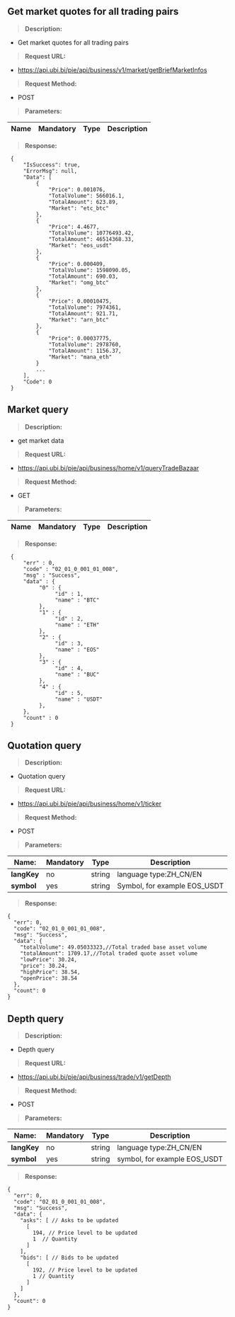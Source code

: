 Get market quotes for all trading pairs
-----------------

>   **Description:**

-   Get market quotes for all trading pairs

>   **Request URL:**

-   https://api.ubi.bi/pie/api/business/v1/market/getBriefMarketInfos

>   **Request Method:**

-   POST

>   **Parameters:**

| **Name** | **Mandatory** | **Type** | **Description** |
|------------|----------|----------|----------|


>   **Response:**

``` 
 {
     "IsSuccess": true,
     "ErrorMsg": null,
     "Data": [
         {
             "Price": 0.001076,
             "TotalVolume": 566016.1,
             "TotalAmount": 623.89,
             "Market": "etc_btc"
         },
         {
             "Price": 4.4677,
             "TotalVolume": 10776493.42,
             "TotalAmount": 46514368.33,
             "Market": "eos_usdt"
         },
         {
             "Price": 0.000409,
             "TotalVolume": 1598090.05,
             "TotalAmount": 690.03,
             "Market": "omg_btc"
         },
         {
             "Price": 0.00010475,
             "TotalVolume": 7974361,
             "TotalAmount": 921.71,
             "Market": "arn_btc"
         },
         {
             "Price": 0.00037775,
             "TotalVolume": 2978760,
             "TotalAmount": 1156.37,
             "Market": "mana_eth"
         }
         ...
     ],
     "Code": 0
 }
```



Market query
-----------------

>   **Description:**

-   get market data

>   **Request URL:**

-   https://api.ubi.bi/pie/api/business/home/v1/queryTradeBazaar

>   **Request Method:**

-   GET

>   **Parameters:**

| **Name** | **Mandatory** | **Type** | **Description** |
|------------|----------|----------|----------|


>   **Response:**

``` 
 { 
     "err" : 0, 
     "code" : "02_01_0_001_01_008", 
     "msg" : "Success", 
     "data" : { 
          "0" : { 
               "id" : 1, 
               "name" : "BTC" 
          }, 
          "1" : { 
               "id" : 2, 
               "name" : "ETH" 
          }, 
          "2" : { 
               "id" : 3, 
               "name" : "EOS" 
          }, 
          "3" : { 
               "id" : 4, 
               "name" : "BUC" 
          }, 
          "4" : { 
               "id" : 5, 
               "name" : "USDT" 
          }, 
     }, 
     "count" : 0 
 } 
```



Quotation query
--------------

>   **Description:**

-   Quotation query

>   **Request URL:**

-   https://api.ubi.bi/pie/api/business/home/v1/ticker

>   **Request Method:**

-   POST

>   **Parameters:**

| **Name:**  | **Mandatory** | **Type** | **Description**              |
|-------------|----------|----------|-----------------------|
| **langKey** | no       | string   | language type:ZH_CN/EN |
| **symbol**  | yes       | string   | Symbol, for example EOS_USDT     |

>   **Response:**

```
{
  "err": 0,
  "code": "02_01_0_001_01_008",
  "msg": "Success",
  "data": {
    "totalVolume": 49.05033323,//Total traded base asset volume
    "totalAmount": 1709.17,//Total traded quote asset volume
    "lowPrice": 30.24,
    "price": 30.24,
    "highPrice": 38.54,
    "openPrice": 38.54 
  },
  "count": 0
}
```


Depth query
--------------

>   **Description:**

-   Depth query

>   **Request URL:**

-   https://api.ubi.bi/pie/api/business/trade/v1/getDepth

>   **Request Method:**

-   POST

>   **Parameters:**

| **Name:**  | **Mandatory** | **Type** | **Description**              |
|-------------|----------|----------|-----------------------|
| **langKey** | no       | string   | language type:ZH_CN/EN |
| **symbol**      | yes       | string   | symbol, for example EOS_USDT     |

>   **Response:**

```
{
  "err": 0,
  "code": "02_01_0_001_01_008",
  "msg": "Success",
  "data": {
    "asks": [ // Asks to be updated
      [
        194, // Price level to be updated
        1  // Quantity
      ]
    ],
    "bids": [ // Bids to be updated
      [
        192, // Price level to be updated
        1 // Quantity
      ]
    ]
  },
  "count": 0
}
```

